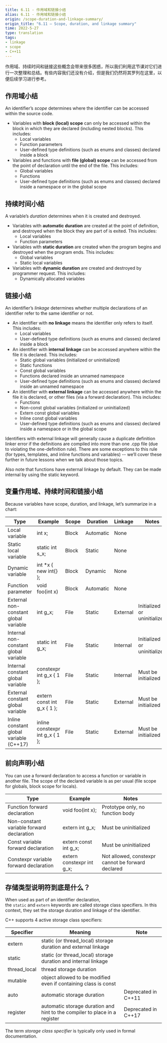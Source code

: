```yaml
---
title: 6.11 - 作用域和链接小结
alias: 6.11 - 作用域和链接小结
origin: /scope-duration-and-linkage-summary/
origin_title: "6.11 — Scope, duration, and linkage summary"
time: 2022-5-27
type: translation
tags:
- linkage
- scope
- C++11
---
```


作用域、持续时间和链接这些概念会带来很多困惑，所以我们利用这节课对它们进行一次整理和总结。有些内容我们还没有介绍，但是我们仍然将其罗列在这里，以便后续学习进行参考。

## 作用域小结

An identifier’s _scope_ determines where the identifier can be accessed within the source code.

-   Variables with **block (local) scope** can only be accessed within the block in which they are declared (including nested blocks). This includes:
    -   Local variables
    -   Function parameters
    -   User-defined type definitions (such as enums and classes) declared inside a block
-   Variables and functions with **file (global) scope** can be accessed from the point of declaration until the end of the file. This includes:
    -   Global variables
    -   Functions
    -   User-defined type definitions (such as enums and classes) declared inside a namespace or in the global scope

## 持续时间小结

A variable’s _duration_ determines when it is created and destroyed.

-   Variables with **automatic duration** are created at the point of definition, and destroyed when the block they are part of is exited. This includes:
    -   Local variables
    -   Function parameters
-   Variables with **static duration** are created when the program begins and destroyed when the program ends. This includes:
    -   Global variables
    -   Static local variables
-   Variables with **dynamic duration** are created and destroyed by programmer request. This includes:
    -   Dynamically allocated variables

## 链接小结

An identifier’s _linkage_ determines whether multiple declarations of an identifier refer to the same identifier or not.

-   An identifier with **no linkage** means the identifier only refers to itself. This includes:
    -   Local variables
    -   User-defined type definitions (such as enums and classes) declared inside a block
-   An identifier with **internal linkage** can be accessed anywhere within the file it is declared. This includes:
    -   Static global variables (initialized or uninitialized)
    -   Static functions
    -   Const global variables
    -   Functions declared inside an unnamed namespace
    -   User-defined type definitions (such as enums and classes) declared inside an unnamed namespace
-   An identifier with **external linkage** can be accessed anywhere within the file it is declared, or other files (via a forward declaration). This includes:
    -   Functions
    -   Non-const global variables (initialized or uninitialized)
    -   Extern const global variables
    -   Inline const global variables
    -   User-defined type definitions (such as enums and classes) declared inside a namespace or in the global scope

Identifiers with external linkage will generally cause a duplicate definition linker error if the definitions are compiled into more than one .cpp file (due to violating the one-definition rule). There are some exceptions to this rule (for types, templates, and inline functions and variables) -- we’ll cover these further in future lessons when we talk about those topics.

Also note that functions have external linkage by default. They can be made internal by using the static keyword.

## 变量作用域、持续时间和链接小结

Because variables have scope, duration, and linkage, let’s summarize in a chart:

|Type	|Example	|Scope	|Duration	|Linkage	|Notes|
|---|---|---|---|---|---|
|Local variable	|int x;	|Block	|Automatic	|None	||
|Static local variable	|static int s_x;	|Block	|Static	|None	||
|Dynamic variable	|int \*x { new int{} };	|Block	|Dynamic	|None	||
|Function parameter	|void foo(int x)	|Block	|Automatic	|None	||
|External non-constant global variable	|int g_x;	|File	|Static	|External	|Initialized or uninitialized|
|Internal non-constant global variable	|static int g_x;	|File	|Static	|Internal	|Initialized or uninitialized|
|Internal constant global variable	|constexpr int g_x { 1 };	|File	|Static	|Internal	|Must be initialized|
|External constant global variable	|extern const int g_x { 1 };	|File	|Static	|External	|Must be initialized|
|Inline constant global variable (C++17)	|inline constexpr int g_x { 1 };	|File	|Static	|External	|Must be initialized|

## 前向声明小结

You can use a forward declaration to access a function or variable in another file. The scope of the declared variable is as per usual (file scope for globals, block scope for locals).

|Type	|Example	|Notes|
|---|---|---|
|Function forward declaration	|void foo(int x);	|Prototype only, no function body|
|Non-constant variable forward declaration	|extern int g_x;	|Must be uninitialized|
|Const variable forward declaration	|extern const int g_x;	|Must be uninitialized|
|Constexpr variable forward declaration	|extern constexpr int g_x;	|Not allowed, constexpr cannot be forward declared|


## 存储类型说明符到底是什么？

When used as part of an identifier declaration, the `static` and `extern` keywords are called storage class specifiers. In this context, they set the storage duration and linkage of the identifier.

C++ supports 4 active storage class specifiers:

|Specifier	|Meaning	|Note|
|---|---|---|
|extern	|static (or thread_local) storage duration and external linkage	||
|static	|static (or thread_local) storage duration and internal linkage	||
|thread_local	|thread storage duration	||
|mutable	|object allowed to be modified even if containing class is const	||
|auto	|automatic storage duration	|Deprecated in C++11|
|register	|automatic storage duration and hint to the compiler to place in a register	|Deprecated in C++17|

The term _storage class specifier_ is typically only used in formal documentation.
